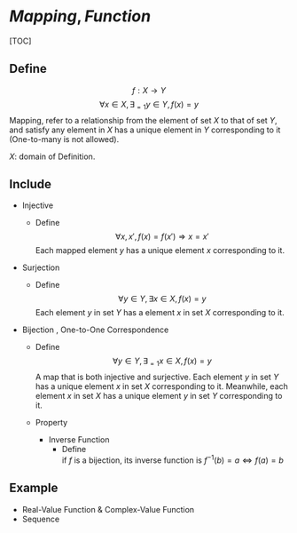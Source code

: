 # $Mapping, Function$

[TOC]

## Define  
$$
f: X \to Y  \tag{Function}
$$
$$
\forall x \in X, \exists_{= 1} y \in Y, f(x) = y
$$
Mapping, refer to a relationship from the element of set $X$ to that of set $Y$, and satisfy any element in $X$ has a unique element in $Y$ corresponding to it (One-to-many is not allowed).

$X$: domain of Definition.

## Include

* Injective
  - Define  
    $$
    \forall x, x', f(x) = f(x') \Rightarrow x = x'
    $$
    Each mapped element $y$ has a unique element $x$ corresponding to it.

* Surjection
  - Define
    $$
    \forall y \in Y, \exists x \in X, f(x) = y
    $$
    Each element $y$ in set $Y$ has a element $x$ in set $X$ corresponding to it.

* Bijection , One-to-One Correspondence
  - Define
    $$
    \forall y \in Y, \exists_{= 1} x \in X, f(x) = y
    $$
    A map that is both injective and surjective. Each element $y$ in set $Y$ has a unique element $x$ in set $X$ corresponding to it. Meanwhile, each element $x$ in set $X$ has a unique element $y$ in set $Y$ corresponding to it.

  - Property
    * Inverse Function
      - Define  
        if $f$ is a bijection, its inverse function is $f^{-1}(b) = a \Leftrightarrow f(a) = b$

## Example

* Real-Value Function & Complex-Value Function
* Sequence